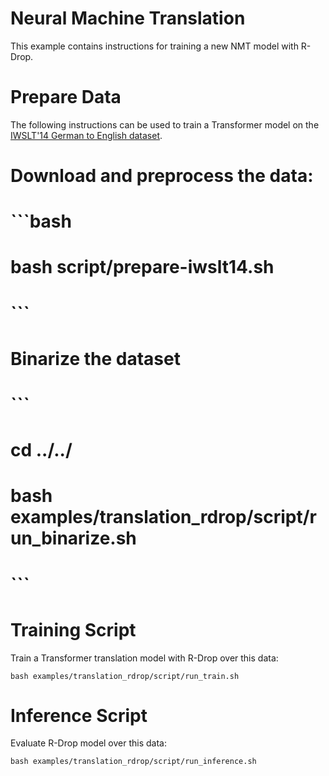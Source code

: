 
# Neural Machine Translation

This example contains instructions for training a new NMT model with R-Drop.

# Prepare Data
The following instructions can be used to train a Transformer model on the [IWSLT'14 German to English dataset](http://workshop2014.iwslt.org/downloads/proceeding.pdf).

# Download and preprocess the data:
# ```bash
# bash script/prepare-iwslt14.sh
# 
# ```

# Binarize the dataset
# ```
# cd ../../
# bash examples/translation_rdrop/script/run_binarize.sh
# ```

# Training Script

Train a Transformer translation model with R-Drop over this data:
```
bash examples/translation_rdrop/script/run_train.sh
```

# Inference Script

Evaluate R-Drop model over this data:
```
bash examples/translation_rdrop/script/run_inference.sh
```

